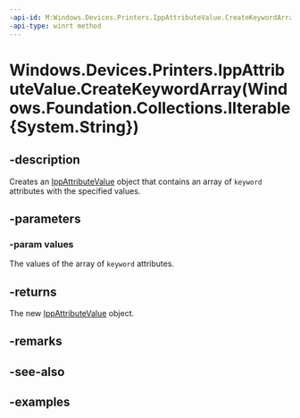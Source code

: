 ```yaml
---
-api-id: M:Windows.Devices.Printers.IppAttributeValue.CreateKeywordArray(Windows.Foundation.Collections.IIterable{System.String})
-api-type: winrt method
---
```


# Windows.Devices.Printers.IppAttributeValue.CreateKeywordArray(Windows.Foundation.Collections.IIterable{System.String})

<!--
public static Windows.Devices.Printers.IppAttributeValue CreateKeywordArray (System.Collections.Generic.IEnumerable<string> values);
-->


## -description

Creates an [IppAttributeValue](ippattributevalue.md) object that contains an array of `keyword` attributes with the specified values.

## -parameters

### -param values

The values of the array of `keyword` attributes.

## -returns

The new [IppAttributeValue](ippattributevalue.md) object.

## -remarks

## -see-also

## -examples


